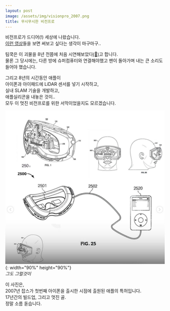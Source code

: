 ```yaml
---
layout: post
image: /assets/img/visionpro_2007.png
title: 무시무시한 비전프로
---
```


비전프로가 드디어(!) 세상에 나왔습니다.  
[이런 영상](https://youtu.be/dtp6b76pMak?si=Wu_E8bGrk8bo1yQM&t=1363)들을 보면 써보고 싶다는 생각이 마구마구..  

팀쿡은 이 괴물을 8년 전쯤에 처음 시연해보았다[(📰)](https://www.vanityfair.com/news/tim-cook-apple-vision-pro)고 합니다.    
물론 그 당시에는, 다른 방에 슈퍼컴퓨터와 연결해야했고 팬이 돌아가며 내는 큰 소리도 들어야 했습니다.   

그리고 8년의 시간동안 애플이  
아이폰과 아이패드에 LiDAR 센서를 넣기 시작하고,  
실내 SLAM 기술을 개발하고,  
애플실리콘을 내놓은 것이..  
모두 이 멋진 비전프로를 위한 서막이었을지도 모르겠습니다.  

![2007](/assets/img/visionpro_2007.png){: width="90%" height="90%"}  
*그도 그럴것이*

이 사진은,  
2007년 잡스가 첫번째 아이폰을 출시한 시점에 출원된 애플의 특허입니다.  
17년간의 빌드업, 그리고 멋진 골.  
정말 소름 돋습니다.   
